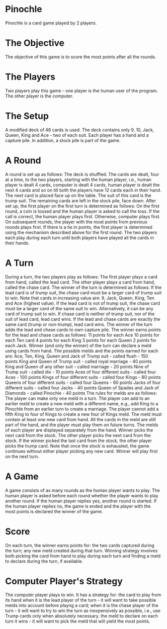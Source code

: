 # Pinochle
Pinochle is a card game played by 2 players.

# The Objective
The objective of this game is to score the most points after all the rounds.

# The Players
Two players play this game - one player is the human user of the program. The other player is the computer.

# The Setup
A modified deck of 48 cards is used.
The deck contains only 9, 10, Jack, Queen, King and Ace - two of each suit.
Each player has a hand and a capture pile.
In addition, a stock pile is part of the game.

# A Round
A round is set up as follows:
The deck is shuffled.
The cards are dealt, four at a time, to the two players, starting with the human player, i.e., human player is dealt 4 cards, computer is dealt 4 cards, human player is dealt the next 4 cards and so on till both the players have 12 cards each in their hand.
The next card is placed face up on the table. The suit of this card is the trump suit.
The remaining cards are left in the stock pile, face down.
After set up, the first player on the first turn is determined as follows:
  On the first round, a coin is tossed and the human player is asked to call the toss. If the call is correct, the human player plays first. Otherwise, computer plays first.
  On subsequent rounds, the player with the most points from previous rounds plays first. If there is a tie in points, the first player is determined using the mechanism described above for the first round.
The two players each play during each turn until both players have played all the cards in their hands.

# A Turn
During a turn, the two players play as follows:
The first player plays a card from hand, called the lead card.
The other player plays a card from hand, called the chase card.
The winner of the turn is determined as follows:
  If the lead card is of trump suit, the chase card must be a larger card of trump suit to win.
  Note that cards in increasing value are: 9, Jack, Queen, King, Ten and Ace (highest value).
  If the lead card is not of trump suit, the chase card must be a larger card of the same suit to win. Alternatively, it can be any card of trump suit to win. If chase card is neither of trump suit, nor of the suit of lead card, lead card wins.
  If the lead and chase cards are exactly the same card (trump or non-trump), lead card wins.
The winner of the turn adds the lead and chase cards to own capture pile. The winner earns points for the lead and chase cards as follows:
  11 points for each Ace
  10 points for each Ten card
  4 points for each King
  3 points for each Queen
  2 points for each Jack.
Winner (and only the winner) of the turn can declare a meld using cards from hand. The possible melds and the points earned for each are:
  Ace, Ten, King, Queen and Jack of Trump suit - called flush - 150 points
  King and Queen of Trump suit - called royal marriage - 40 points
  King and Queen of any other suit - called marriage - 20 points
  Nine of Trump suit - called dix - 10 points
  Aces of four different suits - called four Aces - 100 points
  Kings of four different suits - called four Kings - 80 points
  Queens of four different suits - called four Queens - 60 points
  Jacks of four different suits - called four Jacks - 40 points
  Queen of Spades and Jack of Diamonds - called Pinochle - 40 points
The rules for melds are as follows:
  The player can make only one meld in a turn.
  The player can add to an earlier meld to create a new meld with a different name, e.g., add King to a Pinochle from an earlier turn to create a marriage. The player cannot add a fifth King to four of Kings to create a new four of Kings meld.
  The meld must contain at least one new card from hand.
All the cards in the meld are still part of the hand, and the player must play them on future turns.
The melds of each player are displayed separately from the hand.
Winner picks the next card from the stock.
The other player picks the next card from the stock. If the winner picked the last card from the stock, the other player picks the trump card.
Note that once the stock is exhausted, the game continues without either player picking any new card.
Winner will play first on the next turn.

# A Game
A game consists of as many rounds as the human player wants to play. The human player is asked before each round whether the player wants to play another round.
If the human player replies yes, another round is started.
If the human player replies no, the game is ended and the player with the most points is declared the winner of the game.

# Score
On each turn, the winner earns points for:
the two cards captured during the turn;
any new meld created during that turn.
Winning strategy involves both picking the card from hand to play during each turn and finding a meld to declare during the turn, if available.

# Computer Player's Strategy
The computer player plays to win. It has a strategy for:
  the card to play from its hand
    when it is the lead player of the turn - it will want to take possible melds into account before playng a card;
    when it is the chase player of the turn - it will want to try to win the turn as inexpensively as possible, i.e., use Trump cards only when absolutely necessary.
    the meld to declare on each turn it wins - it will want to pick the meld that will yield the most points.
